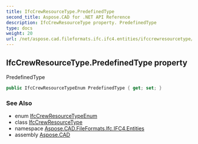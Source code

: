 ```yaml
---
title: IfcCrewResourceType.PredefinedType
second_title: Aspose.CAD for .NET API Reference
description: IfcCrewResourceType property. PredefinedType
type: docs
weight: 20
url: /net/aspose.cad.fileformats.ifc.ifc4.entities/ifccrewresourcetype/predefinedtype/
---
```

## IfcCrewResourceType.PredefinedType property

PredefinedType

```csharp
public IfcCrewResourceTypeEnum PredefinedType { get; set; }
```

### See Also

* enum [IfcCrewResourceTypeEnum](../../../aspose.cad.fileformats.ifc.ifc4.types/ifccrewresourcetypeenum/)
* class [IfcCrewResourceType](../)
* namespace [Aspose.CAD.FileFormats.Ifc.IFC4.Entities](../../ifccrewresourcetype/)
* assembly [Aspose.CAD](../../../)


